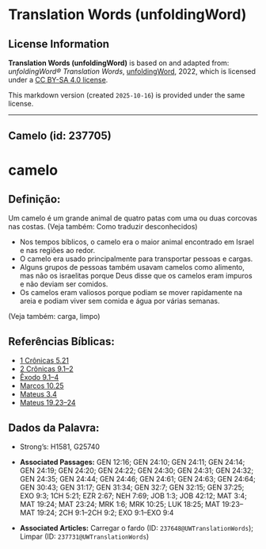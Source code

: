 # Translation Words (unfoldingWord)

## License Information

**Translation Words (unfoldingWord)** is based on and adapted from: _unfoldingWord® Translation Words_, [unfoldingWord](https://unfoldingword.org/utw), 2022, which is licensed under a [CC BY-SA 4.0 license](https://creativecommons.org/licenses/by-sa/4.0/legalcode.en).

This markdown version (created `2025-10-16`) is provided under the same license.



--------------------------------

## Camelo (id: 237705)

camelo
======

Definição:
----------

Um camelo é um grande animal de quatro patas com uma ou duas corcovas nas costas. (Veja também: Como traduzir desconhecidos)

* Nos tempos bíblicos, o camelo era o maior animal encontrado em Israel e nas regiões ao redor.
* O camelo era usado principalmente para transportar pessoas e cargas.
* Alguns grupos de pessoas também usavam camelos como alimento, mas não os israelitas porque Deus disse que os camelos eram impuros e não deviam ser comidos.
* Os camelos eram valiosos porque podiam se mover rapidamente na areia e podiam viver sem comida e água por várias semanas.

(Veja também: carga, limpo)

Referências Bíblicas:
---------------------

* [1 Crônicas 5\.21](https://ref.ly/1Chr5:21)
* [2 Crônicas 9\.1–2](https://ref.ly/2Chr9:1-2Chr9:2)
* [Êxodo 9\.1–4](https://ref.ly/Exod9:1-Exod9:4)
* [Marcos 10\.25](https://ref.ly/Mark10:25)
* [Mateus 3\.4](https://ref.ly/Matt3:4)
* [Mateus 19\.23–24](https://ref.ly/Matt19:23-Matt19:24)

Dados da Palavra:
-----------------

* Strong’s: H1581, G25740

* **Associated Passages:** GEN 12:16; GEN 24:10; GEN 24:11; GEN 24:14; GEN 24:19; GEN 24:20; GEN 24:22; GEN 24:30; GEN 24:31; GEN 24:32; GEN 24:35; GEN 24:44; GEN 24:46; GEN 24:61; GEN 24:63; GEN 24:64; GEN 30:43; GEN 31:17; GEN 31:34; GEN 32:7; GEN 32:15; GEN 37:25; EXO 9:3; 1CH 5:21; EZR 2:67; NEH 7:69; JOB 1:3; JOB 42:12; MAT 3:4; MAT 19:24; MAT 23:24; MRK 1:6; MRK 10:25; LUK 18:25; MAT 19:23–MAT 19:24; 2CH 9:1–2CH 9:2; EXO 9:1–EXO 9:4
* **Associated Articles:** Carregar o fardo (ID: `237648@UWTranslationWords`); Limpar (ID: `237731@UWTranslationWords`)

